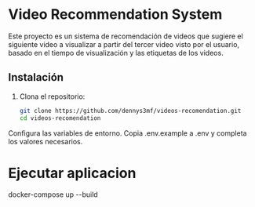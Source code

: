 # Video Recommendation System

Este proyecto es un sistema de recomendación de videos que sugiere el siguiente video a visualizar a partir del tercer video visto por el usuario, basado en el tiempo de visualización y las etiquetas de los videos.

## Instalación

1. Clona el repositorio:
   ```sh
   git clone https://github.com/dennys3mf/videos-recomendation.git
   cd videos-recomendation
Configura las variables de entorno. Copia .env.example a .env y completa los valores necesarios.
# Ejecutar aplicacion
docker-compose up --build
